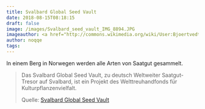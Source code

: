 ```yaml
---
title: Svalbard Global Seed Vault
date: 2018-08-15T08:18:15
draft: false
image: /images/Svalbard_seed_vault_IMG_8894.JPG
imageauthor: <a href="http://commons.wikimedia.org/wiki/User:Bjoertvedt" title="User:Bjoertvedt">Bjoertvedt</a>
author: noqqe
tags:
---
```


In einem Berg in Norwegen werden alle Arten von Saatgut gesammelt.

> Das Svalbard Global Seed Vault, zu deutsch Weltweiter Saatgut-Tresor auf
> Svalbard, ist ein Projekt des Welttreuhandfonds für Kulturpflanzenvielfalt.
>
> Quelle: [Svalbard Global Seed Vault](https://de.wikipedia.org/wiki/Svalbard_Global_Seed_Vault)